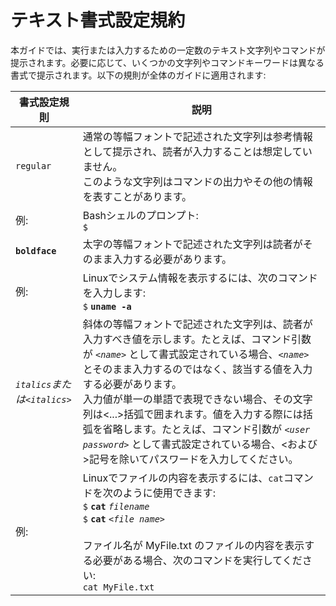 # テキスト書式設定規約

本ガイドでは、実行または入力するための一定数のテキスト文字列やコマンドが提示されます。必要に応じて、いくつかの文字列やコマンドキーワードは異なる書式で提示されます。以下の規則が全体のガイドに適用されます:

| 書式設定規則                 | 説明 |
| -----------------------------  | ------------------------------------------------------------    |
|`regular` | 通常の等幅フォントで記述された文字列は参考情報として提示され、読者が入力することは想定していません。<br>このような文字列はコマンドの出力やその他の情報を表すことがあります。|
|例: | Bashシェルのプロンプト:<br>`$`                     |
|**`boldface`**  | 太字の等幅フォントで記述された文字列は読者がそのまま入力する必要があります。 |
|例: | Linuxでシステム情報を表示するには、次のコマンドを入力します:<br>`$` **`uname -a`** |
|*`italics`*または*`<italics>`* | 斜体の等幅フォントで記述された文字列は、読者が入力すべき値を示します。たとえば、コマンド引数が *`<name>`* として書式設定されている場合、*`<name>`* とそのまま入力するのではなく、該当する値を入力する必要があります。<br>入力値が単一の単語で表現できない場合、その文字列は<...>括弧で囲まれます。値を入力する際には括弧を省略します。たとえば、コマンド引数が *`<user password>`* として書式設定されている場合、<および>記号を除いてパスワードを入力してください。 |
|例: | Linuxでファイルの内容を表示するには、`cat`コマンドを次のように使用できます:<br>`$` **`cat`** *`filename`*<br>`$` **`cat`** *`<file name>`*<br><br>ファイル名が MyFile.txt のファイルの内容を表示する必要がある場合、次のコマンドを実行してください:<br>`cat MyFile.txt` |